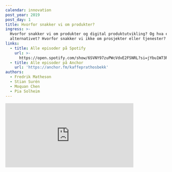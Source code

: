 ```yaml
---
calendar: innovation
post_year: 2019
post_day: 1
title: Hvorfor snakker vi om produkter?
ingress: >-
  Hvorfor snakker vi om produkter og digital produktutvikling? Og hva er
  alternativet? Hvorfor snakker vi ikke om prosjekter eller tjenester?
links:
  - title: Alle episoder på Spotify
    url: >-
      https://open.spotify.com/show/6SVNY97zuPWcVdvE2FSNRL?si=jYbu1W73RuKEy8r77sn3_w
  - title: Alle episoder på Anchor
    url: 'https://anchor.fm/kaffeprathosbekk'
authors:
  - Fredrik Matheson
  - Stian Surén
  - Moquan Chen
  - Pia Solheim
---
```


<iframe src="https://anchor.fm/kaffeprathosbekk/embed/episodes/Hvorfor-snakker-vi-om-produkter-e94rke" height="200px" width="400px" frameborder="0" scrolling="no"></iframe>
